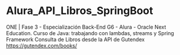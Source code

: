 # Alura_API_Libros_SpringBoot
ONE | Fase 3 - Especialización Back-End G6 - Alura - Oracle Next Education. Curso de Java: trabajando con lambdas, streams y Spring Framework
Consulta de Libros desde la API de Gutendex
https://gutendex.com/books/
